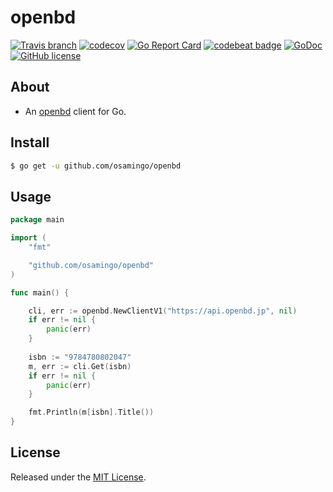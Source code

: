 # openbd

[![Travis branch](https://img.shields.io/travis/osamingo/openbd/master.svg)](https://travis-ci.org/osamingo/openbd)
[![codecov](https://codecov.io/gh/osamingo/openbd/branch/master/graph/badge.svg)](https://codecov.io/gh/osamingo/openbd)
[![Go Report Card](https://goreportcard.com/badge/osamingo/openbd)](https://goreportcard.com/report/osamingo/openbd)
[![codebeat badge](https://codebeat.co/badges/b8889073-90a0-4c69-805a-aa8f69361236)](https://codebeat.co/projects/github-com-osamingo-openbd-master)
[![GoDoc](https://godoc.org/github.com/osamingo/openbd?status.svg)](https://godoc.org/github.com/osamingo/openbd)
[![GitHub license](https://img.shields.io/badge/license-MIT-blue.svg)](https://raw.githubusercontent.com/osamingo/openbd/master/LICENSE)

## About

- An [openbd](https://openbd.jp) client for Go.

## Install

```bash
$ go get -u github.com/osamingo/openbd
```

## Usage

```go
package main

import (
    "fmt"

    "github.com/osamingo/openbd"
)

func main() {

    cli, err := openbd.NewClientV1("https://api.openbd.jp", nil)
    if err != nil {
        panic(err)
    }
    
    isbn := "9784780802047"
    m, err := cli.Get(isbn)
    if err != nil {
        panic(err)
    }

    fmt.Println(m[isbn].Title())
}
```

## License

Released under the [MIT License](https://github.com/osamingo/openbd/blob/master/LICENSE).
